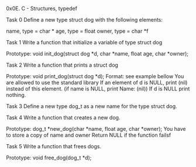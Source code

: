 0x0E. C - Structures, typedef

Task 0
Define a new type struct dog with the following elements:

name, type = char *
age, type = float
owner, type = char *f

Task 1
Write a function that initialize a variable of type struct dog

Prototype: void init_dog(struct dog *d, char *name, float age, char *owner);

Task 2
Write a function that prints a struct dog

Prototype: void print_dog(struct dog *d);
Format: see example bellow
You are allowed to use the standard library
If an element of d is NULL, print (nil) instead of this element.
(if name is NULL, print Name: (nil))
If d is NULL print nothing.

Task 3
Define a new type dog_t as a new name for the type struct dog.

Task 4
Write a function that creates a new dog.

Prototype: dog_t *new_dog(char *name, float age, char *owner);
You have to store a copy of name and owner
Return NULL if the function failsf

Task 5
Write a function that frees dogs.

Prototype: void free_dog(dog_t *d);
